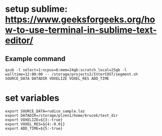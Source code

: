 # setup sublime: https://www.geeksforgeeks.org/how-to-use-terminal-in-sublime-text-editor/



## Example command
```
qsub -l select=1:ncpus=6:mem=24gb:scratch_local=25gb -l walltime=12:00:00 -- /storage/projects2/InterCOST/segment.sh SOURCE_DATA DATADIR VOXELIZE VOXEL_RES ADD_TIME
```

# set variables
```
export SOURCE_DATA=rudice_sample.laz
export DATADIR=/storage/plzen1/home/krucek/test_dir
export VOXELIZE=${3:-true}
export VOXEL_RES=${4:-0.01}
export ADD_TIME=${5:-true}
```

